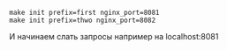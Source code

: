 ```
make init prefix=first nginx_port=8081
make init prefix=thwo nginx_port=8082
```
И начинаем слать запросы например на localhost:8081